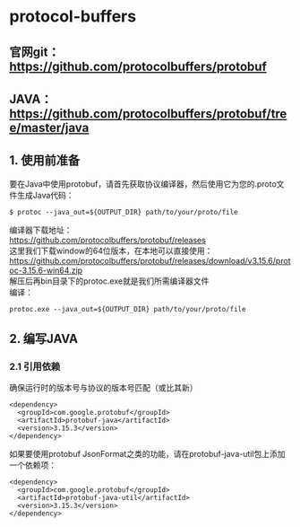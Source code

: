 # protocol-buffers
## 官网git：https://github.com/protocolbuffers/protobuf
## JAVA：https://github.com/protocolbuffers/protobuf/tree/master/java
## 1. 使用前准备
要在Java中使用protobuf，请首先获取协议编译器，然后使用它为您的.proto文件生成Java代码：
```
$ protoc --java_out=${OUTPUT_DIR} path/to/your/proto/file
```
编译器下载地址：  
https://github.com/protocolbuffers/protobuf/releases  
这里我们下载window的64位版本，在本地可以直接使用：  
https://github.com/protocolbuffers/protobuf/releases/download/v3.15.6/protoc-3.15.6-win64.zip  
解压后再bin目录下的protoc.exe就是我们所需编译器文件  
编译：
```
protoc.exe --java_out=${OUTPUT_DIR} path/to/your/proto/file
```
## 2. 编写JAVA
### 2.1 引用依赖
确保运行时的版本号与协议的版本号匹配（或比其新）
```
<dependency>
  <groupId>com.google.protobuf</groupId>
  <artifactId>protobuf-java</artifactId>
  <version>3.15.3</version>
</dependency>
``` 
如果要使用protobuf JsonFormat之类的功能，请在protobuf-java-util包上添加一个依赖项：  
```
<dependency>
  <groupId>com.google.protobuf</groupId>
  <artifactId>protobuf-java-util</artifactId>
  <version>3.15.3</version>
</dependency>
```

